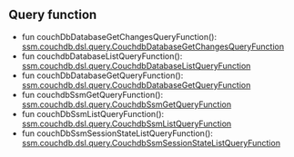 

## Query function  
 - fun couchDbDatabaseGetChangesQueryFunction(): [ssm.couchdb.dsl.query.CouchdbDatabaseGetChangesQueryFunction](/docs/ssm-couchdb-query-functions--page#retrieves-all-changes-on-a-database)
 - fun couchdbDatabaseListQueryFunction(): [ssm.couchdb.dsl.query.CouchdbDatabaseListQueryFunction](/docs/ssm-couchdb-query-functions--page#retrieves-the-list-of-databases-)
 - fun couchDbDatabaseGetQueryFunction(): [ssm.couchdb.dsl.query.CouchdbDatabaseGetQueryFunction](/docs/ssm-couchdb-query-functions--page#retrieves-an-information-about-a-database-)
 - fun couchdbSsmGetQueryFunction(): [ssm.couchdb.dsl.query.CouchdbSsmGetQueryFunction](/docs/ssm-couchdb-query-functions--page#get-ssm)
 - fun couchDbSsmListQueryFunction(): [ssm.couchdb.dsl.query.CouchdbSsmListQueryFunction](/docs/ssm-couchdb-query-functions--page#list-ssms)
 - fun couchDbSsmSessionStateListQueryFunction(): [ssm.couchdb.dsl.query.CouchdbSsmSessionStateListQueryFunction](/docs/ssm-couchdb-query-functions--page#list-sessions)


